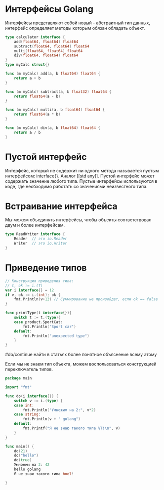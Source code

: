 # Интерфейсы Golang
Интерфейсы представляют собой новый - абстрактный тип данных, интерфейс определяет методы которым обязан обладать объект.
```go
type calculator interface {
	add(float64, float64) float64
	subtract(float64, float64) float64
	multi(float64, float64) float64
	div(float64, float64) float64
}
type myCalc struct{}

func (m myCalc) add(a, b float64) float64 {
	return a + b
}

func (m myCalc) subtract(a, b float32) float64 {
	return float64(a - b)
}

func (m myCalc) multi(a, b float64) float64 {
	return float64(a * b)
}

func (m myCalc) div(a, b float64) float64 {
	return a / b
}
```

# Пустой интерфейс
Интерфейс, который не содержит ни одного метода называется пустым интерфейсом: interface{}. Аналог [[std any]].  Пустой интерфейс может содержать значение любого типа. Пустые интерфейсы используются в коде, где необходимо работать со значениями неизвестного типа.

# Встраивание интерфейса
Мы можем объединять интерфейсы, чтобы объекты соответствовал двум и более интерфейсам.
```go
type ReadWriter interface {
    Reader  // это io.Reader
    Writer  // это io.Writer
}
```

# Приведение типов

```go
// Конструкция приведения типа:
// t, ok := i.(T)
var i interface{} = 12
if v, ok := i.(int); ok {
	fmt.Println(v+12) // Суммирование не произойдет, если ok == false
}

func printType(t interface{}){
	switch t := t.(type){
	case product.SportCat:
		fmt.Println("Sport car")
	default:
		fmt.Println("unexpected type")
	}
}
```
#do/continue найти в статьях более понятное объяснение всему этому

Если мы не знаем тип объекта, можем воспользоваться конструкцией переключатель типов.
```go
package main

import "fmt"

func do(i interface{}) {
	switch v := i.(type) {
	case int:
		fmt.Println("Умножим на 2:", v*2)
	case string:
		fmt.Println(v + " golang")
	default:
		fmt.Printf("Я не знаю такого типа %T!\n", v)
	}
}

func main() {
	do(21)
	do("hello")
	do(true)
	Умножим на 2: 42
	hello golang
	Я не знаю такого типа bool!

}
```